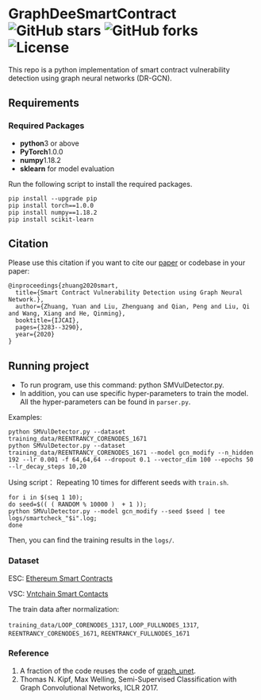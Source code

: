 # GraphDeeSmartContract ![GitHub stars](https://img.shields.io/github/stars/Messi-Q/GraphDeeSmartContract.svg?style=plastic) ![GitHub forks](https://img.shields.io/github/forks/Messi-Q/GraphDeeSmartContract.svg?color=blue&style=plastic) ![License](https://img.shields.io/github/license/Messi-Q/GraphDeeSmartContract.svg?color=blue&style=plastic)

This repo is a python implementation of smart contract vulnerability detection using graph neural networks (DR-GCN).


## Requirements
### Required Packages
* **python**3 or above
* **PyTorch**1.0.0
* **numpy**1.18.2
* **sklearn** for model evaluation

Run the following script to install the required packages.
```
pip install --upgrade pip
pip install torch==1.0.0
pip install numpy==1.18.2
pip install scikit-learn
```


## Citation
Please use this citation if you want to cite our [paper](https://www.ijcai.org/Proceedings/2020/0454.pdf) or codebase in your paper:
```
@inproceedings{zhuang2020smart,
  title={Smart Contract Vulnerability Detection using Graph Neural Network.},
  author={Zhuang, Yuan and Liu, Zhenguang and Qian, Peng and Liu, Qi and Wang, Xiang and He, Qinming},
  booktitle={IJCAI},
  pages={3283--3290},
  year={2020}
}
``` 


## Running project
* To run program, use this command: python SMVulDetector.py.
* In addition, you can use specific hyper-parameters to train the model. All the hyper-parameters can be found in `parser.py`.

Examples:
```shell
python SMVulDetector.py --dataset training_data/REENTRANCY_CORENODES_1671
python SMVulDetector.py --dataset training_data/REENTRANCY_CORENODES_1671 --model gcn_modify --n_hidden 192 --lr 0.001 -f 64,64,64 --dropout 0.1 --vector_dim 100 --epochs 50 --lr_decay_steps 10,20 
```

Using script：
Repeating 10 times for different seeds with `train.sh`.
```shell
for i in $(seq 1 10);
do seed=$(( ( RANDOM % 10000 )  + 1 ));
python SMVulDetector.py --model gcn_modify --seed $seed | tee logs/smartcheck_"$i".log;
done
```
Then, you can find the training results in the `logs/`.


### Dataset
ESC: [Ethereum Smart Contracts](https://drive.google.com/open?id=1h9aFFSsL7mK4NmVJd4So7IJlFj9u0HRv)

VSC: [Vntchain Smart Contacts](https://drive.google.com/open?id=1FTb__ERCOGNGM9dTeHLwAxBLw7X5Td4v)

The train data after normalization:

`training_data/LOOP_CORENODES_1317`, `LOOP_FULLNODES_1317`, `REENTRANCY_CORENODES_1671`, `REENTRANCY_FULLNODES_1671`


### Reference
1. A fraction of the code reuses the code of [graph_unet](https://github.com/bknyaz/graph_nn).
2. Thomas N. Kipf, Max Welling, Semi-Supervised Classification with Graph Convolutional Networks, ICLR 2017.

